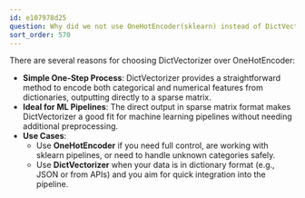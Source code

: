 ```yaml
---
id: e107978d25
question: Why did we not use OneHotEncoder(sklearn) instead of DictVectorizer?
sort_order: 570
---
```


There are several reasons for choosing DictVectorizer over OneHotEncoder:

- **Simple One-Step Process**: DictVectorizer provides a straightforward method to encode both categorical and numerical features from dictionaries, outputting directly to a sparse matrix.
- **Ideal for ML Pipelines**: The direct output in sparse matrix format makes DictVectorizer a good fit for machine learning pipelines without needing additional preprocessing.
- **Use Cases**: 
  - Use **OneHotEncoder** if you need full control, are working with sklearn pipelines, or need to handle unknown categories safely.
  - Use **DictVectorizer** when your data is in dictionary format (e.g., JSON or from APIs) and you aim for quick integration into the pipeline.